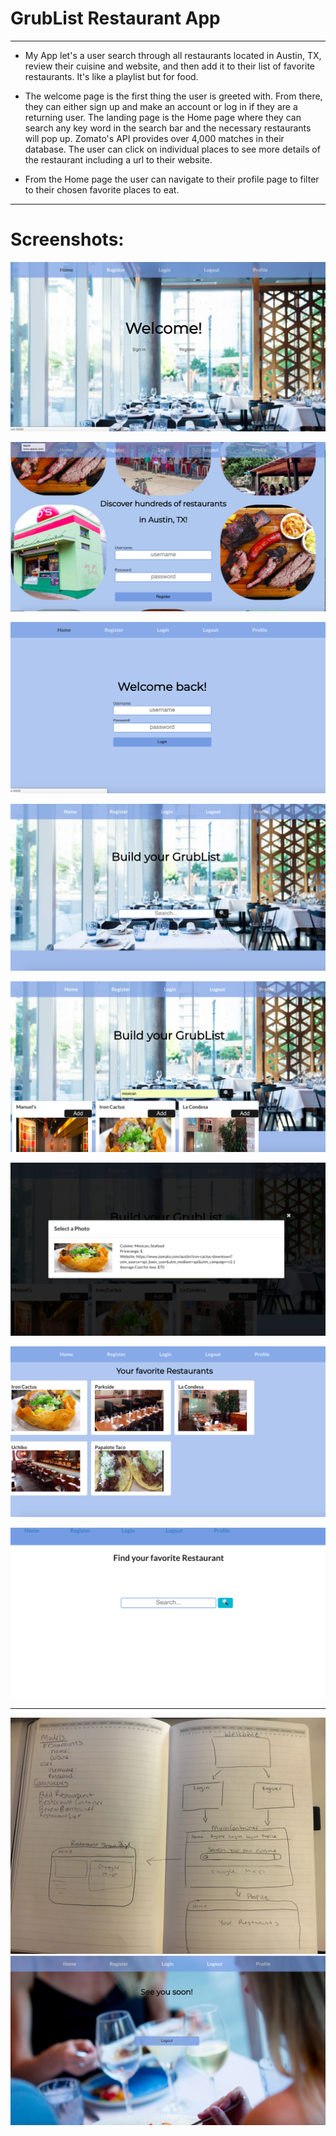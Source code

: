 # GrubList Restaurant App

- - - - - - - - - - - - - - - - - - - - - - - - - - - - - - - - - - - - - - - - - - - - - - - - - - - - - - - - - - - - - - - 

* My App let's a user search through all restaurants located in Austin, TX, review their cuisine and website, and then add it to their list of favorite restaurants. It's like a playlist but for food. 

* The welcome page is the first thing the user is greeted with. From there, they can either sign up and make an account or log in if they are a returning user. The landing page is the Home page where they can search any key word in the search bar and the necessary restaurants will pop up. Zomato's API provides over 4,000 matches in their database. The user can click on individual places to see more details of the restaurant including a url to their website.

* From the Home page the user can navigate to their profile page to filter to their chosen favorite places to eat.  

- - - - - - - - - - - - - - - - - - - - - - - - - - - - - - - - - - - - - - - - - - - - - - - - - - - - - - - - - - - - - - - 

# Screenshots: 

![alt text](/images/welcome.png "Logo Title Text 1")

![alt text](/images/register.png "Logo Title Text 1")

![alt text](/images/login.png "Logo Title Text 1")

![alt text](/images/home.png "Logo Title Text 1")

![alt text](/images/homesearch.png "Logo Title Text 1")

![alt text](/images/detailcard.png "Logo Title Text 1")

![alt text](/images/profile.png "Logo Title Text 1")

![alt text](/images/beginning.png "Logo Title Text 1")

- - - - - - - - - - - - - - - - - - - - - - - - - - - - - - - - - - - - - - - - - - - - - - - - - - - - - - - - - - - - - - - 

![alt text](/images/wireframe.JPG "Logo Title Text 1")
![alt text](/images/logout.png "Logo Title Text 1")

